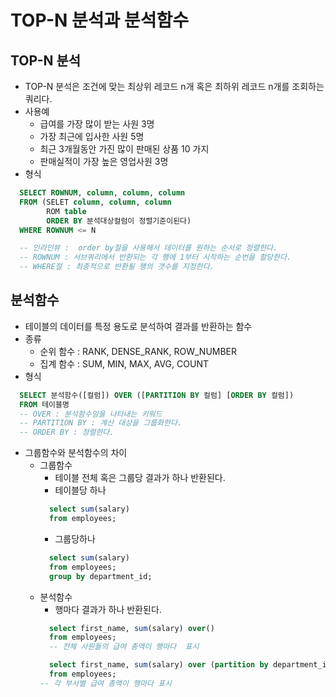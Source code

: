 # TOP-N 분석과 분석함수

## TOP-N 분석
- TOP-N 분석은 조건에 맞는 최상위 레코드 n개 혹은 최하위 레코드 n개를 조회하는 쿼리다.
- 사용예
  + 급여를 가장 많이 받는 사원 3명
  + 가장 최근에 입사한 사원 5명
  + 최근 3개월동안 가진 많이 판매된 상품 10 가지
  + 판매실적이 가장 높은 영업사원 3명
- 형식
```sql
  SELECT ROWNUM, column, column, column
  FROM (SELET column, column, column
        ROM table
        ORDER BY 분석대상컬럼이 정렬기준이된다)
  WHERE ROWNUM <= N

  -- 인라인뷰 :  order by절을 사용해서 데이터를 원하는 순서로 정렬한다.
  -- ROWNUM : 서브쿼리에서 반환되는 각 행에 1부터 시작하는 순번을 할당한다.
  -- WHERE절 : 최종적으로 반환될 행의 갯수를 지정한다.
```
## 분석함수
- 테이블의 데이터를 특정 용도로 분석하여 결과를 반환하는 함수
- 종류
  + 순위 함수 : RANK, DENSE_RANK, ROW_NUMBER
  + 집계 함수 : SUM, MIN, MAX, AVG, COUNT
- 형식
```sql
  SELECT 분석함수([컬럼]) OVER ([PARTITION BY 컬럼] [ORDER BY 컬럼])
  FROM 테이블명
  -- OVER : 분석함수임을 나타내는 키워드
  -- PARTITION BY : 계산 대상을 그룹화한다.
  -- ORDER BY : 정렬한다.
```
- 그룹함수와 분석함수의 차이
  + 그룹함수
    * 테이블 전체 혹은 그룹당 결과가 하나 반환된다.
    * 테이블당 하나
    ```sql
      select sum(salary)
      from employees;
    ```
    * 그룹당하나
    ```sql
      select sum(salary)	
      from employees; 
      group by department_id;
    ```
  + 분석함수
    * 행마다 결과가 하나 반환된다.
    ```sql
      select first_name, sum(salary) over()
      from employees;
      -- 전체 사원들의 급여 총액이 행마다  표시		
    ```
    ```sql
      select first_name, sum(salary) over (partition by department_id)
      from employees;
    -- 각 부서별 급여 총액이 행마다 표시
    ```









		
